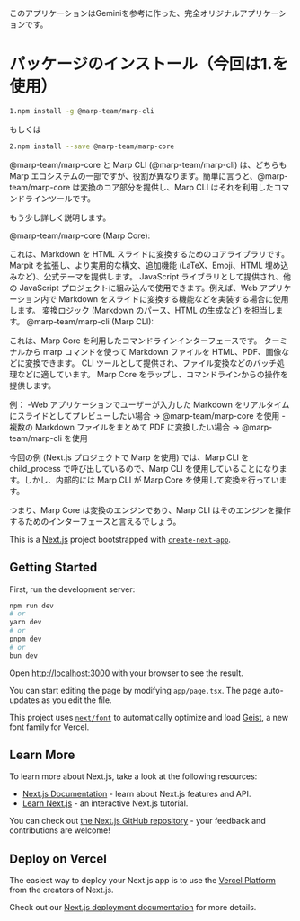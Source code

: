 このアプリケーションはGeminiを参考に作った、完全オリジナルアプリケーションです。

# パッケージのインストール（今回は1.を使用）
```bash
1.npm install -g @marp-team/marp-cli
```
もしくは
```bash
2.npm install --save @marp-team/marp-core
```
@marp-team/marp-core と Marp CLI (@marp-team/marp-cli) は、どちらも Marp エコシステムの一部ですが、役割が異なります。簡単に言うと、@marp-team/marp-core は変換のコア部分を提供し、Marp CLI はそれを利用したコマンドラインツールです。

もう少し詳しく説明します。

@marp-team/marp-core (Marp Core):

これは、Markdown を HTML スライドに変換するためのコアライブラリです。
Marpit を拡張し、より実用的な構文、追加機能 (LaTeX、Emoji、HTML 埋め込みなど)、公式テーマを提供します。
JavaScript ライブラリとして提供され、他の JavaScript プロジェクトに組み込んで使用できます。例えば、Web アプリケーション内で Markdown をスライドに変換する機能などを実装する場合に使用します。
変換ロジック (Markdown のパース、HTML の生成など) を担当します。
@marp-team/marp-cli (Marp CLI):

これは、Marp Core を利用したコマンドラインインターフェースです。
ターミナルから marp コマンドを使って Markdown ファイルを HTML、PDF、画像などに変換できます。
CLI ツールとして提供され、ファイル変換などのバッチ処理などに適しています。
Marp Core をラップし、コマンドラインからの操作を提供します。

例：
-Web アプリケーションでユーザーが入力した Markdown をリアルタイムにスライドとしてプレビューしたい場合 → @marp-team/marp-core を使用
-複数の Markdown ファイルをまとめて PDF に変換したい場合 → @marp-team/marp-cli を使用

今回の例 (Next.js プロジェクトで Marp を使用) では、Marp CLI を child_process で呼び出しているので、Marp CLI を使用していることになります。しかし、内部的には Marp CLI が Marp Core を使用して変換を行っています。

つまり、Marp Core は変換のエンジンであり、Marp CLI はそのエンジンを操作するためのインターフェースと言えるでしょう。



This is a [Next.js](https://nextjs.org) project bootstrapped with [`create-next-app`](https://nextjs.org/docs/app/api-reference/cli/create-next-app).

## Getting Started

First, run the development server:

```bash
npm run dev
# or
yarn dev
# or
pnpm dev
# or
bun dev
```

Open [http://localhost:3000](http://localhost:3000) with your browser to see the result.

You can start editing the page by modifying `app/page.tsx`. The page auto-updates as you edit the file.

This project uses [`next/font`](https://nextjs.org/docs/app/building-your-application/optimizing/fonts) to automatically optimize and load [Geist](https://vercel.com/font), a new font family for Vercel.

## Learn More

To learn more about Next.js, take a look at the following resources:

- [Next.js Documentation](https://nextjs.org/docs) - learn about Next.js features and API.
- [Learn Next.js](https://nextjs.org/learn) - an interactive Next.js tutorial.

You can check out [the Next.js GitHub repository](https://github.com/vercel/next.js) - your feedback and contributions are welcome!

## Deploy on Vercel

The easiest way to deploy your Next.js app is to use the [Vercel Platform](https://vercel.com/new?utm_medium=default-template&filter=next.js&utm_source=create-next-app&utm_campaign=create-next-app-readme) from the creators of Next.js.

Check out our [Next.js deployment documentation](https://nextjs.org/docs/app/building-your-application/deploying) for more details.
